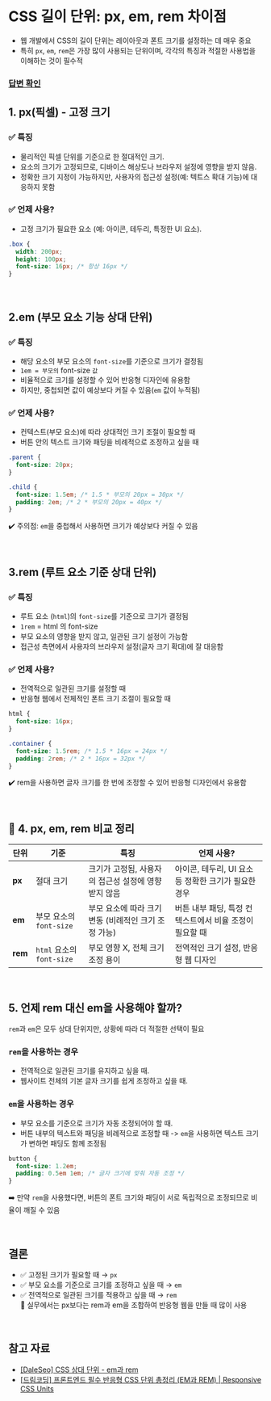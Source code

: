 # CSS 길이 단위: px, em, rem 차이점

- 웹 개발에서 CSS의 길이 단위는 레이아웃과 폰트 크기를 설정하는 데 매우 중요
- 특히 `px`, `em`, `rem`은 가장 많이 사용되는 단위이며, 각각의 특징과 적절한 사용법을 이해하는 것이 필수적

### [답변 확인](https://www.maeil-mail.kr/question/114)

## 1. px(픽셀) - 고정 크기

### ✅ 특징

- 물리적인 픽셀 단위를 기준으로 한 절대적인 크기.
- 요소의 크기가 고정되므로, 디바이스 해상도나 브라우저 설정에 영향을 받지 않음.
- 정확한 크기 지정이 가능하지만, 사용자의 접근성 설정(예: 텍트스 확대 기능)에 대응하지 못함

### ✅ 언제 사용?

- 고정 크기가 필요한 요소 (예: 아이콘, 테두리, 특정한 UI 요소).

```css
.box {
  width: 200px;
  height: 100px;
  font-size: 16px; /* 항상 16px */
}
```

<br/>

## 2.em (부모 요소 기능 상대 단위)

### ✅ 특징

- 해당 요소의 부모 요소의 `font-size`를 기준으로 크기가 결정됨
- `1em = 부모의` font-size `값`
- 비율적으로 크기를 설정할 수 있어 반응형 디자인에 유용함
- 하지만, 중첩되면 값이 예상보다 커질 수 있음(`em` 값이 누적됨)

### ✅ 언제 사용?

- 컨텍스트(부모 요소)에 따라 상대적인 크기 조절이 필요할 때
- 버튼 안의 텍스트 크기와 패딩을 비례적으로 조정하고 싶을 때

```css
.parent {
  font-size: 20px;
}

.child {
  font-size: 1.5em; /* 1.5 * 부모의 20px = 30px */
  padding: 2em; /* 2 * 부모의 20px = 40px */
}
```

✔️ 주의점: `em`을 중첩해서 사용하면 크기가 예상보다 커질 수 있음

<br/>

## 3.rem (루트 요소 기준 상대 단위)

### ✅ 특징

- 루트 요소 (`html`)의 `font-size`를 기준으로 크기가 결정됨
- `1rem` = html 의 font-size
- 부모 요소의 영향을 받지 않고, 일관된 크기 설정이 가능함
- 접근성 측면에서 사용자의 브라우저 설정(글자 크기 확대)에 잘 대응함

### ✅ 언제 사용?

- 전역적으로 일관된 크기를 설정할 때
- 반응형 웹에서 전체적인 폰트 크기 조절이 필요할 때

```css
html {
  font-size: 16px;
}

.container {
  font-size: 1.5rem; /* 1.5 * 16px = 24px */
  padding: 2rem; /* 2 * 16px = 32px */
}
```

✔️ rem을 사용하면 글자 크기를 한 번에 조정할 수 있어 반응형 디자인에서 유용함

<br/>

## 📌 4. px, em, rem 비교 정리

| 단위    | 기준                      | 특징                                                 | 언제 사용?                                              |
| ------- | ------------------------- | ---------------------------------------------------- | ------------------------------------------------------- |
| **px**  | 절대 크기                 | 크기가 고정됨, 사용자의 접근성 설정에 영향받지 않음  | 아이콘, 테두리, UI 요소 등 정확한 크기가 필요한 경우    |
| **em**  | 부모 요소의 `font-size`   | 부모 요소에 따라 크기 변동 (비례적인 크기 조정 가능) | 버튼 내부 패딩, 특정 컨텍스트에서 비율 조정이 필요할 때 |
| **rem** | `html` 요소의 `font-size` | 부모 영향 X, 전체 크기 조정 용이                     | 전역적인 크기 설정, 반응형 웹 디자인                    |

<br/>

## 5. 언제 rem 대신 em을 사용해야 할까?

`rem`과 `em`은 모두 상대 단위지만, 상황에 따라 더 적절한 선택이 필요

### `rem`을 사용하는 경우

- 전역적으로 일관된 크기를 유지하고 싶을 때.
- 웹사이트 전체의 기본 글자 크기를 쉽게 조정하고 싶을 때.

### `em`을 사용하는 경우

- 부모 요소를 기준으로 크기가 자동 조정되어야 할 때.
- 버튼 내부의 텍스트와 패딩을 비례적으로 조정할 때 -> `em`을 사용하면 텍스트 크기가 변하면 패딩도 함께 조정됨

```css
button {
  font-size: 1.2em;
  padding: 0.5em 1em; /* 글자 크기에 맞춰 자동 조정 */
}
```

➡️ 만약 `rem`을 사용했다면, 버튼의 폰트 크기와 패딩이 서로 독립적으로 조정되므로 비율이 깨질 수 있음

<br/>

## 결론

- ✅ 고정된 크기가 필요할 때 → `px`
- ✅ 부모 요소를 기준으로 크기를 조정하고 싶을 때 → `em`
- ✅ 전역적으로 일관된 크기를 적용하고 싶을 때 → `rem` <br/>
  📌 실무에서는 px보다는 rem과 em을 조합하여 반응형 웹을 만들 때 많이 사용

<br/>

## 참고 자료

- [[DaleSeo] CSS 상대 단위 - em과 rem](https://www.daleseo.com/css-em-rem/)
- [[드림코딩] 프론트엔드 필수 반응형 CSS 단위 총정리 (EM과 REM) | Responsive CSS Units](https://www.youtube.com/watch?v=7Z3t1OWOpHo)
